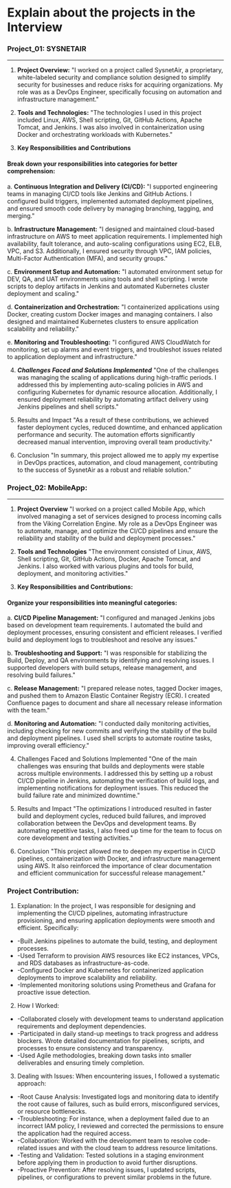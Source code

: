 # Explain about the projects in the Interview

### Project_01: SYSNETAIR
-------------------------

1. **Project Overview:** 
"I worked on a project called SysnetAir, a proprietary, white-labeled security and compliance solution designed to simplify security for businesses and reduce risks for acquiring organizations. My role was as a DevOps Engineer, specifically focusing on automation and infrastructure management."

2. **Tools and Technologies:**
"The technologies I used in this project included Linux, AWS, Shell scripting, Git, GitHub Actions, Apache Tomcat, and Jenkins. I was also involved in containerization using Docker and orchestrating workloads with Kubernetes."

3. **Key Responsibilities and Contributions**
#### Break down your responsibilities into categories for better comprehension:

a. **Continuous Integration and Delivery (CI/CD):**
"I supported engineering teams in managing CI/CD tools like Jenkins and GitHub Actions.
I configured build triggers, implemented automated deployment pipelines, and ensured smooth code delivery by managing branching, tagging, and merging."

b. **Infrastructure Management:**
"I designed and maintained cloud-based infrastructure on AWS to meet application requirements.
I implemented high availability, fault tolerance, and auto-scaling configurations using EC2, ELB, VPC, and S3.
Additionally, I ensured security through VPC, IAM policies, Multi-Factor Authentication (MFA), and security groups."

c. **Environment Setup and Automation:**
"I automated environment setup for DEV, QA, and UAT environments using tools and shell scripting.
I wrote scripts to deploy artifacts in Jenkins and automated Kubernetes cluster deployment and scaling."

d. **Containerization and Orchestration:**
"I containerized applications using Docker, creating custom Docker images and managing containers.
I also designed and maintained Kubernetes clusters to ensure application scalability and reliability."

e. **Monitoring and Troubleshooting:**
"I configured AWS CloudWatch for monitoring, set up alarms and event triggers, and troubleshot issues related to application deployment and infrastructure."

4. ***Challenges Faced and Solutions Implemented***
"One of the challenges was managing the scaling of applications during high-traffic periods. I addressed this by implementing auto-scaling policies in AWS and configuring Kubernetes for dynamic resource allocation. Additionally, I ensured deployment reliability by automating artifact delivery using Jenkins pipelines and shell scripts."

5. Results and Impact
"As a result of these contributions, we achieved faster deployment cycles, reduced downtime, and enhanced application performance and security. The automation efforts significantly decreased manual intervention, improving overall team productivity."

6. Conclusion
"In summary, this project allowed me to apply my expertise in DevOps practices, automation, and cloud management, contributing to the success of SysnetAir as a robust and reliable solution."


### Project_02: MobileApp:
--------------------------

1. **Project Overview**
"I worked on a project called Mobile App, which involved managing a set of services designed to process incoming calls from the Viking Correlation Engine. My role as a DevOps Engineer was to automate, manage, and optimize the CI/CD pipelines and ensure the reliability and stability of the build and deployment processes."

2. **Tools and Technologies**
"The environment consisted of Linux, AWS, Shell scripting, Git, GitHub Actions, Docker, Apache Tomcat, and Jenkins. I also worked with various plugins and tools for build, deployment, and monitoring activities."

3. **Key Responsibilities and Contributions:**
#### Organize your responsibilities into meaningful categories:

a. **CI/CD Pipeline Management:**
"I configured and managed Jenkins jobs based on development team requirements.
I automated the build and deployment processes, ensuring consistent and efficient releases.
I verified build and deployment logs to troubleshoot and resolve any issues."

b. **Troubleshooting and Support:**
"I was responsible for stabilizing the Build, Deploy, and QA environments by identifying and resolving issues.
I supported developers with build setups, release management, and resolving build failures."

c. **Release Management:**
"I prepared release notes, tagged Docker images, and pushed them to Amazon Elastic Container Registry (ECR).
I created Confluence pages to document and share all necessary release information with the team."

d. **Monitoring and Automation:**
"I conducted daily monitoring activities, including checking for new commits and verifying the stability of the build and deployment pipelines.
I used shell scripts to automate routine tasks, improving overall efficiency."

4. Challenges Faced and Solutions Implemented
"One of the main challenges was ensuring that builds and deployments were stable across multiple environments. I addressed this by setting up a robust CI/CD pipeline in Jenkins, automating the verification of build logs, and implementing notifications for deployment issues. This reduced the build failure rate and minimized downtime."

5. Results and Impact
"The optimizations I introduced resulted in faster build and deployment cycles, reduced build failures, and improved collaboration between the DevOps and development teams. By automating repetitive tasks, I also freed up time for the team to focus on core development and testing activities."

6. Conclusion
"This project allowed me to deepen my expertise in CI/CD pipelines, containerization with Docker, and infrastructure management using AWS. It also reinforced the importance of clear documentation and efficient communication for successful release management."

### Project Contribution:

1. Explanation: 
In the project, I was responsible for designing and implementing the CI/CD pipelines, automating infrastructure provisioning, and ensuring application deployments were smooth and efficient. Specifically:

* -Built Jenkins pipelines to automate the build, testing, and deployment processes.
* -Used Terraform to provision AWS resources like EC2 instances, VPCs, and RDS databases as infrastructure-as-code.
* -Configured Docker and Kubernetes for containerized application deployments to improve scalability and reliability.
* -Implemented monitoring solutions using Prometheus and Grafana for proactive issue detection.

2. How I Worked:
* -Collaborated closely with development teams to understand application requirements and deployment dependencies.
* -Participated in daily stand-up meetings to track progress and address blockers.
Wrote detailed documentation for pipelines, scripts, and processes to ensure consistency and transparency.
* -Used Agile methodologies, breaking down tasks into smaller deliverables and ensuring timely completion.

3. Dealing with Issues:
When encountering issues, I followed a systematic approach:

* -Root Cause Analysis: Investigated logs and monitoring data to identify the root cause of failures, such as build errors, misconfigured services, or resource bottlenecks.
* -Troubleshooting: For instance, when a deployment failed due to an incorrect IAM policy, I reviewed and corrected the permissions to ensure the application had the required access.
* -Collaboration: Worked with the development team to resolve code-related issues and with the cloud team to address resource limitations.
* -Testing and Validation: Tested solutions in a staging environment before applying them in production to avoid further disruptions.
* -Proactive Prevention: After resolving issues, I updated scripts, pipelines, or configurations to prevent similar problems in the future.


